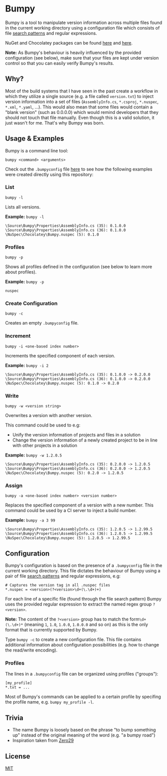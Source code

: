 # Bumpy

Bumpy is a tool to manipulate version information across multiple files found in the current working directory using a configuration file which consists of file [search patterns](https://msdn.microsoft.com/en-us/library/8he88b63(v=vs.110).aspx) and regular expressions.

NuGet and Chocolatey packages can be found [here](https://www.nuget.org/packages/Bumpy/) and [here](https://chocolatey.org/packages/bumpy.portable).

**Note:** As Bumpy's behaviour is heavily influenced by the provided configuration (see below), make sure that your files are kept under version control so that you can easily verify Bumpy's results.

## Why?

Most of the build systems that I have seen in the past create a workflow in which they utilize a single source (e.g. a file called `version.txt`) to inject version information into a set of files (`AssemblyInfo.cs`, `*.csproj`, `*.nuspec`, `*.xml`, `*.yaml`, ...).
This would also mean that some files would contain a "blank version" (such as 0.0.0.0) which would remind developers that they should not touch that file manually. Even though this is a valid solution, it just wasn't for me. That's why Bumpy was born.

## Usage & Examples

Bumpy is a command line tool:

```
bumpy <command> <arguments>
```

Check out the `.bumpyconfig` file [here](https://github.com/fwinkelbauer/Bumpy/blob/master/.bumpyconfig) to see how the following examples were created directly using this repository:

### List

```
bumpy -l
```

Lists all versions.

**Example:** `bumpy -l`

```
\Source\Bumpy\Properties\AssemblyInfo.cs (35): 0.1.0.0
\Source\Bumpy\Properties\AssemblyInfo.cs (36): 0.1.0.0
\NuSpec\Chocolatey\Bumpy.nuspec (5): 0.1.0
```

### Profiles

```
bumpy -p
```

Shows all profiles defined in the configuration (see below to learn more about profiles).

**Example:** `bumpy -p`

```
nuspec
```

### Create Configuration

```
bumpy -c
```

Creates an empty `.bumpyconfig` file.

### Increment

```
bumpy -i <one-based index number>
```

Increments the specified component of each version.

**Example:** `bumpy -i 2`

```
\Source\Bumpy\Properties\AssemblyInfo.cs (35): 0.1.0.0 -> 0.2.0.0
\Source\Bumpy\Properties\AssemblyInfo.cs (36): 0.1.0.0 -> 0.2.0.0
\NuSpec\Chocolatey\Bumpy.nuspec (5): 0.1.0 -> 0.2.0
```

### Write

```
bumpy -w <version string>
```

Overwrites a version with another version.

This command could be used to e.g:

- Unify the version information of projects and files in a solution
- Change the version information of a newly created project to be in line with other projects in a solution

**Example:** `bumpy -w 1.2.0.5`

```
\Source\Bumpy\Properties\AssemblyInfo.cs (35): 0.2.0.0 -> 1.2.0.5
\Source\Bumpy\Properties\AssemblyInfo.cs (36): 0.2.0.0 -> 1.2.0.5
\NuSpec\Chocolatey\Bumpy.nuspec (5): 0.2.0 -> 1.2.0.5
```

### Assign

```
bumpy -a <one-based index number> <version number>
```

Replaces the specified component of a version with a new number. This command could be used by a CI server to inject a build number.

**Example:** `bumpy -a 3 99`

```
\Source\Bumpy\Properties\AssemblyInfo.cs (35): 1.2.0.5 -> 1.2.99.5
\Source\Bumpy\Properties\AssemblyInfo.cs (36): 1.2.0.5 -> 1.2.99.5
\NuSpec\Chocolatey\Bumpy.nuspec (5): 1.2.0.5 -> 1.2.99.5
```

## Configuration

Bumpy's configuration is based on the presence of a `.bumpyconfig` file in the current working directory. This file dictates the behaviour of Bumpy using a pair of file [search patterns](https://msdn.microsoft.com/en-us/library/8he88b63(v=vs.110).aspx) and regular expressions, e.g:

```
# Captures the version tag in all .nuspec files
*.nuspec = <version>(?<version>\d+(\.\d+)+)
```

For each line of a specific file (found through the file search pattern) Bumpy uses the provided regular expression to extract the named regex group `?<version>`.

**Note:** The content of the `?<version>` group has to match the form`\d+(\.\d+)*` (meaning `1`, `1.0`, `1.0.0`, `1.0.0.0` and so on) as this is the only format that is currently supported by Bumpy.

Type `bumpy -c` to create a new configuration file. This file contains additional information about configuration possibilities (e.g. how to change the read/write encoding).

### Profiles

The lines in a `.bumpyconfig` file can be organized using profiles ("groups"):

```
[my_profile]
*.txt = ...
```

Most of Bumpy's commands can be applied to a certain profile by specifing the profile name, e.g. `bumpy my_profile -l`.

## Trivia

- The name Bumpy is loosely based on the phrase "to bump something up" instead of the original meaning of the word (e.g. "a bumpy road")
- Inspiration taken from [Zero29](https://github.com/ploeh/ZeroToNine)

## License

[MIT](http://opensource.org/licenses/MIT)

